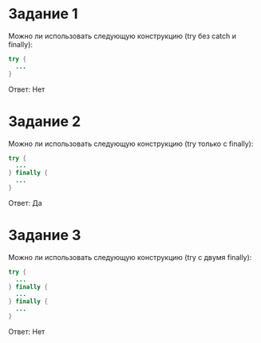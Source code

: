 #  Задание 1

Можно ли использовать следующую конструкцию (try без catch и finally):
```java
try {
  ...
}
```

Ответ: Нет
# Задание 2

Можно ли использовать следующую конструкцию (try только с finally):
```java
try {
  ...
} finally {
  ...
}
```

Ответ: Да

# Задание 3

Можно ли использовать следующую конструкцию (try с двумя finally):

```java
try {
  ...
} finally {
  ...
} finally {
  ...
}
```
Ответ: Нет
